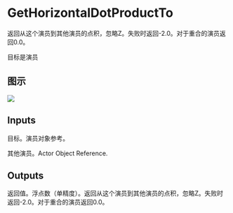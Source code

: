 # GetHorizontalDotProductTo

返回从这个演员到其他演员的点积，忽略Z。失败时返回-2.0。对于重合的演员返回0.0。

目标是演员

## 图示

![]($-20221218-21150656.png)

## Inputs

目标。演员对象参考。

其他演员。Actor Object Reference.  

## Outputs

返回值。浮点数（单精度）。返回从这个演员到其他演员的点积，忽略Z。失败时返回-2.0。对于重合的演员返回0.0。
